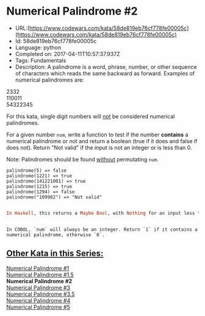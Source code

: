 # Numerical Palindrome #2 

 - URL:[https://www.codewars.com/kata/58de819eb76cf778fe00005c](https://www.codewars.com/kata/58de819eb76cf778fe00005c)
 - Id: 58de819eb76cf778fe00005c
 - Language: python
 - Completed on: 2017-04-11T10:57:37.937Z
 - Tags: Fundamentals
 - Description:
A palindrome is a word, phrase, number, or other sequence of characters which reads the same backward as forward. Examples of numerical palindromes are: 

<p>2332
<br>110011
<br>54322345

For this kata, single digit numbers will <u>not</u> be considered numerical palindromes. 

For a given number ```num```, write a function to test if the number <b>contains</b> a numerical palindrome or not and return a boolean (true if it does and false if does not). Return "Not valid" if the input is not an integer or is less than 0. 

Note: Palindromes should be found <u>without</u> permutating ```num```. 

```
palindrome(5) => false
palindrome(1221) => true
palindrome(141221001) => true
palindrome(1215) => true 
palindrome(1294) => false 
palindrome("109982") => "Not valid"
```

```haskell

In Haskell, this returns a Maybe Bool, with Nothing for an input less than zero.
```
~~~if:cobol

In COBOL, `num` will always be an integer. Return `1` if it contains a numerical palindrome, otherwise `0`.
~~~

<h2><u>Other Kata in this Series:</u></h2> 
<a href="https://www.codewars.com/kata/58ba6fece3614ba7c200017f">Numerical Palindrome #1</a>
<br><a href="https://www.codewars.com/kata/numerical-palindrome-number-1-dot-5">Numerical Palindrome #1.5</a>
<br><b>Numerical Palindrome #2</b>
<br><a href="https://www.codewars.com/kata/58df62fe95923f7a7f0000cc">Numerical Palindrome #3</a>
<br><a href="https://www.codewars.com/kata/58e2708f9bd67fee17000080">Numerical Palindrome #3.5</a>
<br><a href="https://www.codewars.com/kata/58df8b4d010a9456140000c7">Numerical Palindrome #4</a>
<br><a href="https://www.codewars.com/kata/58e26b5d92d04c7a4f00020a">Numerical Palindrome #5</a>

